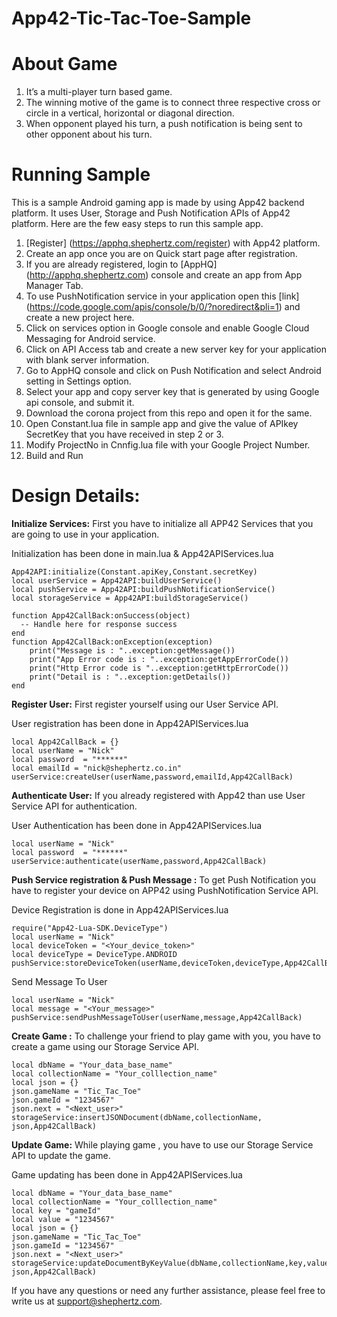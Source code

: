 App42-Tic-Tac-Toe-Sample
========================

# About Game

1. It’s a multi-player turn based game.
2. The winning motive of the game is to connect three respective cross or circle in a vertical, horizontal or diagonal direction.
3. When opponent played his turn, a push notification is being sent to other opponent about his turn.

# Running Sample

This is a sample Android gaming app is made by using App42 backend platform. It uses User, Storage and Push Notification  APIs of App42 platform.
Here are the few easy steps to run this sample app.


1. [Register] (https://apphq.shephertz.com/register) with App42 platform.
2. Create an app once you are on Quick start page after registration.
3. If you are already registered, login to [AppHQ] (http://apphq.shephertz.com) console and create an app from App Manager Tab.
4. To use PushNotification service in your application open this [link] (https://code.google.com/apis/console/b/0/?noredirect&pli=1) and create a new project here.
5. Click on services option in Google console and enable Google Cloud Messaging for Android service.
6. Click on API Access tab and create a new server key for your application with blank server information.
7. Go to AppHQ console and click on Push Notification and select Android setting in Settings option.
8. Select your app and copy server key that is generated by using Google api console, and submit it.
9. Download the corona project from this repo and open it for the same.
10. Open Constant.lua file in sample app and give the value of APIkey SecretKey that you have received in step 2 or 3.
12. Modify ProjectNo in Cnnfig.lua file with your Google Project Number.
13. Build and Run 


# Design Details:

__Initialize Services:__ First you have to initialize all APP42 Services that you are going to use in your application.

Initialization has been done in main.lua & App42APIServices.lua
```
App42API:initialize(Constant.apiKey,Constant.secretKey)
local userService = App42API:buildUserService()
local pushService = App42API:buildPushNotificationService()
local storageService = App42API:buildStorageService()

function App42CallBack:onSuccess(object)
  -- Handle here for response success
end
function App42CallBack:onException(exception)
	print("Message is : "..exception:getMessage())
	print("App Error code is : "..exception:getAppErrorCode())
	print("Http Error code is "..exception:getHttpErrorCode())
	print("Detail is : "..exception:getDetails())
end
```
__Register User:__ First register yourself using our User Service API.

 User registration has been done in App42APIServices.lua

```
local App42CallBack = {}
local userName = "Nick"
local password  = "******"
local emailId = "nick@shephertz.co.in"
userService:createUser(userName,password,emailId,App42CallBack)
```
__Authenticate User:__ If you already registered with App42 than use User Service API for authentication.

  User Authentication has been done in App42APIServices.lua

```
local userName = "Nick"
local password  = "******"
userService:authenticate(userName,password,App42CallBack)
```
__Push Service registration & Push Message :__ To get Push Notification you have to register your device on APP42 using PushNotification Service API.

Device Registration is done in App42APIServices.lua

```
require("App42-Lua-SDK.DeviceType")
local userName = "Nick"
local deviceToken = "<Your_device_token>"
local deviceType = DeviceType.ANDROID
pushService:storeDeviceToken(userName,deviceToken,deviceType,App42CallBack)
```

Send Message To User


```
local userName = "Nick"
local message = "<Your_message>"
pushService:sendPushMessageToUser(userName,message,App42CallBack)
```

__Create Game :__ To challenge your friend to play game with you, you have to create a game using our Storage Service API.


```
local dbName = "Your_data_base_name"
local collectionName = "Your_colllection_name"
local json = {}
json.gameName = "Tic_Tac_Toe"
json.gameId = "1234567"
json.next = "<Next_user>"
storageService:insertJSONDocument(dbName,collectionName, json,App42CallBack)  
```

__Update Game:__ While playing game , you have to use our Storage Service API to update the game.
 
Game updating has been done in App42APIServices.lua

```
local dbName = "Your_data_base_name"
local collectionName = "Your_colllection_name"
local key = "gameId"
local value = "1234567"
local json = {}
json.gameName = "Tic_Tac_Toe"
json.gameId = "1234567"
json.next = "<Next_user>"
storageService:updateDocumentByKeyValue(dbName,collectionName,key,value, json,App42CallBack)  
```


If you have any questions or need any further assistance, please feel free to write us at support@shephertz.com.

